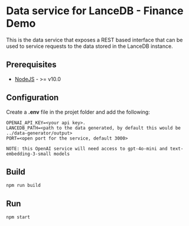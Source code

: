 # Data service for LanceDB - Finance Demo

This is the data service that exposes a REST based interface that can be used to service requests to the data stored in the LanceDB instance.

## Prerequisites

- [NodeJS](https://nodejs.org) - >= v10.0

## Configuration

Create a __.env__ file in the projet folder and add the following:

```
OPENAI_API_KEY=<your api key>. 
LANCEDB_PATH=<path to the data generated, by default this would be ../data-generator/output>
PORT=<open port for the service, default 3000>
```

`NOTE: this OpenAI service will need access to gpt-4o-mini and text-embedding-3-small models`

## Build

```
npm run build
```

## Run

```
npm start
```